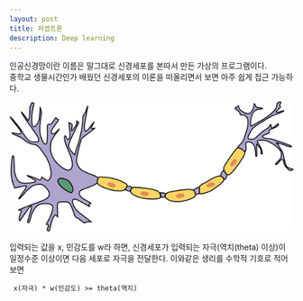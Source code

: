 ```yaml
---
layout: post
title: 퍼셉트론
description: Deep learning
---
```



인공신경망이란 이름은 말그대로 신경세포를 본따서 만든 가상의 프로그램이다.  
중학교 생물시간인가 배웠던 신경세포의 이론을 떠올리면서 보면 아주 쉽게 접근 가능하다.

 ![신경망 사진](/assets/images/deep_learning/2018-10-04/neuron.png)
 
 
 입력되는 값을 x, 민감도를 w라 하면, 신경세포가 입력되는 자극(역치(theta) 이상)이 일정수준 이상이면 다음 세포로 자극을 전달한다.
 이와같은 생리를 수학적 기호로 적어보면

~~~
 x(자극) * w(민감도) >= theta(역치) 
~~~ 
  